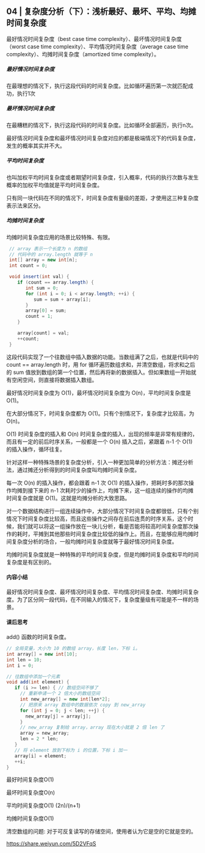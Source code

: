 ## 04 | 复杂度分析（下）：浅析最好、最坏、平均、均摊时间复杂度



最好情况时间复杂度（best case time complexity）、最坏情况时间复杂度（worst case time complexity）、平均情况时间复杂度（average case time complexity）、均摊时间复杂度（amortized time complexity）。

##### 最好情况时间复杂度

在最理想的情况下，执行这段代码的时间复杂度。比如循环遍历第一次就匹配成功，执行1次

##### 最坏情况时间复杂度

在最糟糕的情况下，执行这段代码的时间复杂度。比如循环全部遍历，执行n次。


最好情况时间复杂度和最坏情况时间复杂度对应的都是极端情况下的代码复杂度，发生的概率其实并不大。

##### 平均时间复杂度

也叫加权平均时间复杂度或者期望时间复杂度，引入概率，代码的执行次数与发生概率的加权平均值就是平均时间复杂度。

只有同一块代码在不同的情况下，时间复杂度有量级的差距，才使用这三种复杂度表示法来区分。

##### 均摊时间复杂度

均摊时间复杂度应用的场景比较特殊、有限。


```Java
 // array 表示一个长度为 n 的数组
 // 代码中的 array.length 就等于 n
 int[] array = new int[n];
 int count = 0;

 void insert(int val) {
    if (count == array.length) {
       int sum = 0;
       for (int i = 0; i < array.length; ++i) {
          sum = sum + array[i];
       }
       array[0] = sum;
       count = 1;
    }

    array[count] = val;
    ++count;
 }
```
这段代码实现了一个往数组中插入数据的功能。当数组满了之后，也就是代码中的 count == array.length 时，用 for 循环遍历数组求和，并清空数组，将求和之后的 sum 值放到数组的第一个位置，然后再将新的数据插入。但如果数组一开始就有空闲空间，则直接将数据插入数组。

最好情况时间复杂度为 O(1)，最坏情况时间复杂度为 O(n)，平均时间复杂度是 O(1)。

在大部分情况下，时间复杂度都为 O(1)。只有个别情况下，复杂度才比较高，为 O(n)。

O(1) 时间复杂度的插入和 O(n) 时间复杂度的插入，出现的频率是非常有规律的，而且有一定的前后时序关系，一般都是一个 O(n) 插入之后，紧跟着 n-1 个 O(1) 的插入操作，循环往复。

针对这样一种特殊场景的复杂度分析，引入一种更加简单的分析方法：摊还分析法，通过摊还分析得到的时间复杂度叫均摊时间复杂度。

每一次 O(n) 的插入操作，都会跟着 n-1 次 O(1) 的插入操作，把耗时多的那次操作均摊到接下来的 n-1 次耗时少的操作上，均摊下来，这一组连续的操作的均摊时间复杂度就是 O(1)。这就是均摊分析的大致思路。

对一个数据结构进行一组连续操作中，大部分情况下时间复杂度都很低，只有个别情况下时间复杂度比较高，而且这些操作之间存在前后连贯的时序关系，这个时候，我们就可以将这一组操作放在一块儿分析，看是否能将较高时间复杂度那次操作的耗时，平摊到其他那些时间复杂度比较低的操作上。而且，在能够应用均摊时间复杂度分析的场合，一般均摊时间复杂度就等于最好情况时间复杂度。

均摊时间复杂度就是一种特殊的平均时间复杂度，但是均摊时间复杂度和平均时间复杂度是有区别的。



#### 内容小结

最好情况时间复杂度、最坏情况时间复杂度、平均情况时间复杂度、均摊时间复杂度。为了区分同一段代码，在不同输入的情况下，复杂度量级有可能是不一样的场景。



#### 课后思考

add() 函数的时间复杂度。


```Java
// 全局变量，大小为 10 的数组 array，长度 len，下标 i。
int array[] = new int[10]; 
int len = 10;
int i = 0;

// 往数组中添加一个元素
void add(int element) {
   if (i >= len) { // 数组空间不够了
     // 重新申请一个 2 倍大小的数组空间
     int new_array[] = new int[len*2];
     // 把原来 array 数组中的数据依次 copy 到 new_array
     for (int j = 0; j < len; ++j) {
       new_array[j] = array[j];
     }
     // new_array 复制给 array，array 现在大小就是 2 倍 len 了
     array = new_array;
     len = 2 * len;
   }
   // 将 element 放到下标为 i 的位置，下标 i 加一
   array[i] = element;
   ++i;
}
```
最好时间复杂度O(1)

最坏时间复杂度O(n)

平均时间复杂度O(1)    (2n)/(n+1)

均摊时间复杂度O(1)



清空数组的问题: 对于可反复读写的存储空间，使用者认为它是空的它就是空的。

https://share.weiyun.com/5D2VFqS